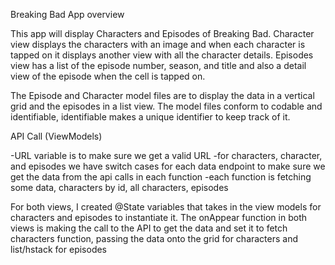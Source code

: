 
Breaking Bad App overview


This app will display Characters and Episodes of Breaking Bad. Character view displays the characters with an image and when each character is tapped on it displays another view with all the character details. Episodes view has a list of the episode number, season, and title and also a detail view of the episode when the cell is tapped on.

The Episode and Character model files are to display the data in a vertical grid and the episodes in a list view. The model files conform to codable and identifiable, identifiable makes a unique identifier to keep track of it.

API Call (ViewModels)

-URL variable is to make sure we get a valid URL
-for characters, character, and episodes we have switch cases for each data endpoint to make sure we get the data from the api calls in each function
-each function is fetching some data, characters by id, all characters, episodes

For both views, I created @State variables that takes in the view models for characters and episodes to instantiate it.
The onAppear function in both views is making the call to the API to get the data and set it to fetch characters function, passing the data onto the grid for characters and list/hstack for episodes

